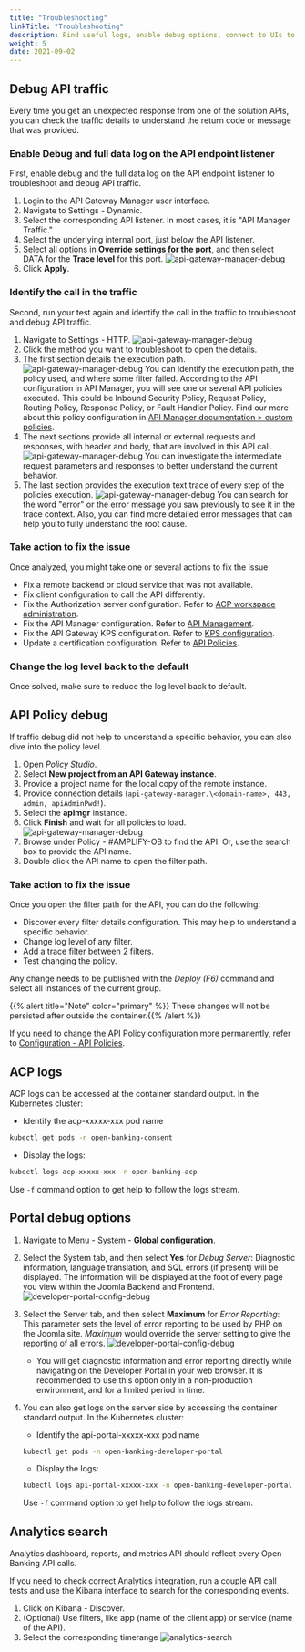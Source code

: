 ```yaml
---
title: "Troubleshooting"
linkTitle: "Troubleshooting"
description: Find useful logs, enable debug options, connect to UIs to help you identify any error cause.
weight: 5
date: 2021-09-02
---
```


## Debug API traffic

Every time you get an unexpected response from one of the solution APIs, you can check the traffic details to understand the return code or message that was provided.

### Enable Debug and full data log on the API endpoint listener

First, enable debug and the full data log on the API endpoint listener to troubleshoot and debug API traffic.

1. Login to the API Gateway Manager user interface.
2. Navigate to Settings - Dynamic.
3. Select the corresponding API listener. In most cases, it is "API Manager Traffic."
4. Select the underlying internal port, just below the API listener.
5. Select all options in **Override settings for the port**, and then select DATA for the **Trace level**  for this port.
![api-gateway-manager-debug](/Images/api-gateway-manager-debug.png)
6. Click **Apply**.

### Identify the call in the traffic

Second, run your test again and identify the call in the traffic to troubleshoot and debug API traffic.

1. Navigate to Settings - HTTP.
![api-gateway-manager-debug](/Images/api-gateway-manager-traffic-list.png)
2. Click the method you want to troubleshoot to open the details.
3. The first section details the execution path.
![api-gateway-manager-debug](/Images/api-gateway-manager-traffic-execution-path.png)
You can identify the execution path, the policy used, and where some filter failed. According to the API configuration in API Manager, you will see one or several API policies executed. This could be Inbound Security Policy, Request Policy, Routing Policy, Response Policy, or Fault Handler Policy. Find our more about this policy configuration in [API Manager documentation > custom policies](https://docs.axway.com/bundle/axway-open-docs/page/docs/apim_administration/apimgr_admin/api_mgmt_custom_policies/index.html).
4. The next sections provide all internal or external requests and responses, with header and body, that are involved in this API call.
![api-gateway-manager-debug](/Images/api-gateway-manager-traffic-requests.png)
You can investigate the intermediate request parameters and responses to better understand the current behavior.
5. The last section provides the execution text trace of every step of the policies execution.
![api-gateway-manager-debug](/Images/api-gateway-manager-traffic-trace.png)
You can search for the word "error" or the error message you saw previously to see it in the trace context. Also, you can find more detailed error messages that can help you to fully understand the root cause.

### Take action to fix the issue

Once analyzed, you might take one or several actions to fix the issue:

* Fix a remote backend or cloud service that was not available.
* Fix client configuration to call the API differently.
* Fix the Authorization server configuration. Refer to [ACP workspace administration](https://docs.authorization.cloudentity.com/guides/workspace_admin/).
* Fix the API Manager configuration. Refer to [API Management](/docs/configuration/api-manager#api-management).
* Fix the API Gateway KPS configuration. Refer to [KPS configuration](/docs/configuration/api-gateway#kps-configuration).
* Update a certification configuration. Refer to [API Policies](/docs/configuration/api-gateway#api-policies).

### Change the log level back to the default

Once solved, make sure to reduce the log level back to default.

## API Policy debug

If traffic debug did not help to understand a specific behavior, you can also dive into the policy level.

1. Open *Policy Studio*.
2. Select **New project from an API Gateway instance**.
3. Provide a project name for the local copy of the remote instance.
4. Provide connection details  (`api-gateway-manager.\<domain-name>, 443, admin, apiAdminPwd!`).
5. Select the **apimgr** instance.
6. Click **Finish** and wait for all policies to load.
![api-gateway-manager-debug](/Images/apim-policy-studio-api-containers.png)
7. Browse under Policy - #AMPLIFY-OB to find the API. Or, use the search box to provide the API name.
8. Double click the API name to open the filter path.

### Take action to fix the issue

Once you open the filter path for the API, you can do the following:

* Discover every filter details configuration. This may help to understand a specific behavior.
* Change log level of any filter.
* Add a trace filter between 2 filters.
* Test changing the policy.

Any change needs to be published with the *Deploy (F6)* command and select all instances of the current group.

{{% alert title="Note" color="primary" %}} These changes will not be persisted after outside the container.{{% /alert %}}

If you need to change the API Policy configuration more permanently, refer to [Configuration - API Policies](/docs/configuration/api-gateway#api-policies).

## ACP logs

ACP logs can be accessed at the container standard output. In the Kubernetes cluster:

* Identify the acp-xxxxx-xxx pod name

```bash
kubectl get pods -n open-banking-consent 
```

* Display the logs:

```bash
kubectl logs acp-xxxxx-xxx -n open-banking-acp 
```

Use `-f` command option to get help to follow the logs stream.

## Portal debug options

1. Navigate to Menu - System - **Global configuration**.
2. Select the System tab, and then select **Yes** for *Debug Server*: Diagnostic information, language translation, and SQL errors (if present) will be displayed. The information will be displayed at the foot of every page you view within the Joomla Backend and Frontend.
![developer-portal-config-debug](/Images/developer-portal-config-debug.png)
3. Select the Server tab, and then select **Maximum** for _Error Reporting_: This parameter sets the level of error reporting to be used by PHP on the Joomla site. _Maximum_ would override the server setting to give the reporting of all errors.
![developer-portal-config-debug](/Images/developer-portal-config-error-reporting.png)
   * You will get diagnostic information and error reporting directly while navigating on the Developer Portal in your web browser. It is recommended to use this option only in a non-production environment, and for a limited period in time.
4. You can also get logs on the server side by accessing the container standard output. In the Kubernetes cluster:
    * Identify the api-portal-xxxxx-xxx pod name

    ```bash
    kubectl get pods -n open-banking-developer-portal 
    ```

    * Display the logs:

    ```bash
    kubectl logs api-portal-xxxxx-xxx -n open-banking-developer-portal 
    ```
    Use `-f` command option to get help to follow the logs stream.

## Analytics search

Analytics dashboard, reports, and metrics API should reflect every Open Banking API calls.

If you need to check correct Analytics integration, run a couple API call tests and use the Kibana interface to search for the corresponding events.

1. Click on Kibana - Discover.
2. (Optional) Use filters, like app (name of the client app) or service (name of the API).
3. Select the corresponding timerange
![analytics-search](/Images/analytics-search.png)
